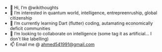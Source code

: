 - 👋 Hi, I’m @wikithoughts
- 👀 I’m interested in quantum world, intelligence, entrepreenruship, global citizenship
- 🌱 I’m currently learning Dart (flutter) coding, autamating economically deficit communities
- 💞️ I’m looking to collaborate on intelligence (some tag it as artificial... I don't like labelling)
- 📫 Email me @ ahmed541991@gmail.com

<!---
wikithoughts/wikithoughts is a ✨ special ✨ repository because its `README.md` (this file) appears on your GitHub profile.
You can click the Preview link to take a look at your changes.
--->
